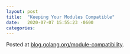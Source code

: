 ```yaml
---
layout: post
title:  "Keeping Your Modules Compatible"
date:   2020-07-07 15:55:23 -0600
categories: 
---
```


Posted at [blog.golang.org/module-compatibility](https://blog.golang.org/module-compatibility).
